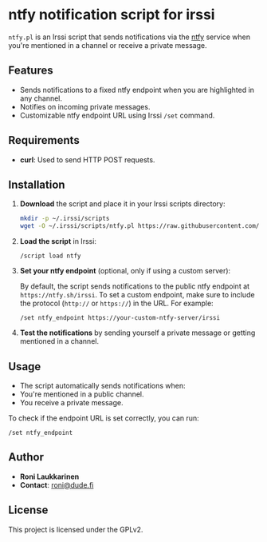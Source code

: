 
# ntfy notification script for irssi

`ntfy.pl` is an Irssi script that sends notifications via the [ntfy](https://ntfy.sh) service when you're mentioned in a channel or receive a private message.

## Features

- Sends notifications to a fixed ntfy endpoint when you are highlighted in any channel.
- Notifies on incoming private messages.
- Customizable ntfy endpoint URL using Irssi `/set` command.

## Requirements

- **curl**: Used to send HTTP POST requests.

## Installation

1. **Download** the script and place it in your Irssi scripts directory:

   ```bash
   mkdir -p ~/.irssi/scripts
   wget -O ~/.irssi/scripts/ntfy.pl https://raw.githubusercontent.com/ronilaukkarinen/irssi-ntfy/refs/heads/master/ntfy.pl
   ```

2. **Load the script** in Irssi:

   ```irssi
   /script load ntfy
   ```

3. **Set your ntfy endpoint** (optional, only if using a custom server):

   By default, the script sends notifications to the public ntfy endpoint at `https://ntfy.sh/irssi`. To set a custom endpoint, make sure to include the protocol (`http://` or `https://`) in the URL. For example:

   ```irssi
   /set ntfy_endpoint https://your-custom-ntfy-server/irssi
   ```

4. **Test the notifications** by sending yourself a private message or getting mentioned in a channel.

## Usage

- The script automatically sends notifications when:
- You're mentioned in a public channel.
- You receive a private message.

To check if the endpoint URL is set correctly, you can run:

```irssi
/set ntfy_endpoint
```

## Author

- **Roni Laukkarinen**
- **Contact**: [roni@dude.fi](mailto:roni@dude.fi)

## License

This project is licensed under the GPLv2.
